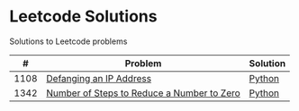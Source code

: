 # Leetcode Solutions  
Solutions to Leetcode problems  

|#|Problem|Solution|
|-|-------|--------|
|1108|[Defanging an IP Address](https://leetcode.com/problems/defanging-an-ip-address/)|[Python](https://github.com/limeunhee/leetcode_solutions/blob/master/1108.py)|
|1342|[Number of Steps to Reduce a Number to Zero](https://leetcode.com/problems/number-of-steps-to-reduce-a-number-to-zero/)|[Python](./1342.py)|

